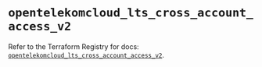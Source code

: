 # `opentelekomcloud_lts_cross_account_access_v2`

Refer to the Terraform Registry for docs: [`opentelekomcloud_lts_cross_account_access_v2`](https://registry.terraform.io/providers/opentelekomcloud/opentelekomcloud/1.36.39/docs/resources/lts_cross_account_access_v2).
